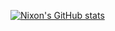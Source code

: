 [![Nixon's GitHub stats](https://github-readme-stats.vercel.app/api?username=NixonSIagian)](https://github.com/NixonSiagian/github-readme-stats)
